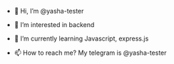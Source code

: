 - 👋 Hi, I’m @yasha-tester
- 👀 I’m interested in backend
- 🌱 I’m currently learning Javascript, express.js

- 📫 How to reach me? My telegram is @yasha-tester

<!---
yasha-tester/yasha-tester is a ✨ special ✨ repository because its `README.md` (this file) appears on your GitHub profile.
You can click the Preview link to take a look at your changes.
--->
